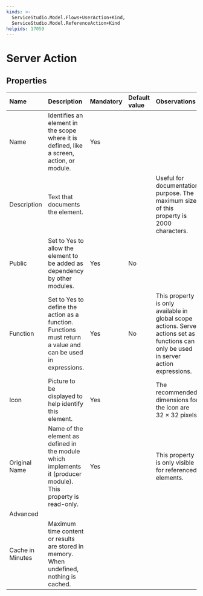 ```yaml
---
kinds: >-
  ServiceStudio.Model.Flows+UserAction+Kind,
  ServiceStudio.Model.ReferenceAction+Kind
helpids: 17059
---
```


# Server Action

## Properties

| Name | Description | Mandatory | Default value | Observations |
| :--- | :--- | :--- | :--- | :--- |
| Name | Identifies an element in the scope where it is defined, like a screen, action, or module. | Yes |  |  |
| Description | Text that documents the element. |  |  | Useful for documentation purpose. The maximum size of this property is 2000 characters. |
| Public | Set to Yes to allow the element to be added as dependency by other modules. | Yes | No |  |
| Function | Set to Yes to define the action as a function. Functions must return a value and can be used in expressions. | Yes | No | This property is only available in global scope actions. Server actions set as functions can only be used in server action expressions. |
| Icon | Picture to be displayed to help identify this element. | Yes |  | The recommended dimensions for the icon are 32 × 32 pixels. |
| Original Name | Name of the element as defined in the module which implements it \(producer module\). This property is read-only. | Yes |  | This property is only visible for referenced elements. |
| Advanced |  |  |  |  |
| Cache in Minutes | Maximum time content or results are stored in memory. When undefined, nothing is cached. |  |  |  |

